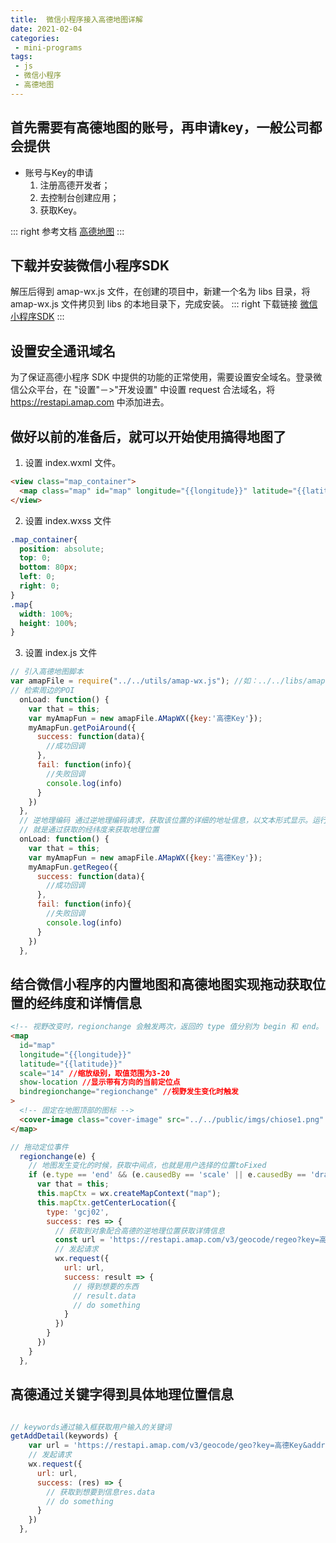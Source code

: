 ```yaml
---
title:  微信小程序接入高德地图详解
date: 2021-02-04
categories:
 - mini-programs
tags:
 - js
 - 微信小程序
 - 高德地图
---
```


## 首先需要有高德地图的账号，再申请key，一般公司都会提供

- 账号与Key的申请
  1. 注册高德开发者；
  2. 去控制台创建应用；
  3. 获取Key。
   
::: right
 参考文档 [高德地图](https://developer.amap.com/api/wx/summary/)
:::
## 下载并安装微信小程序SDK

解压后得到 amap-wx.js 文件，在创建的项目中，新建一个名为 libs 目录，将 amap-wx.js 文件拷贝到 libs 的本地目录下，完成安装。
::: right
 下载链接 [微信小程序SDK](https://developer.amap.com/api/wx/download)
::: 
## 设置安全通讯域名
为了保证高德小程序 SDK 中提供的功能的正常使用，需要设置安全域名。登录微信公众平台，在 "设置"－>"开发设置" 中设置 request 合法域名，将 https://restapi.amap.com 中添加进去。

## 做好以前的准备后，就可以开始使用搞得地图了
1. 设置 index.wxml 文件。
   
```html
<view class="map_container">
  <map class="map" id="map" longitude="{{longitude}}" latitude="{{latitude}}" scale="14" show-location="true" markers="{{markers}}" bindmarkertap="makertap"></map>
</view>
```
2. 设置 index.wxss 文件
```css
.map_container{
  position: absolute;
  top: 0;
  bottom: 80px;
  left: 0;
  right: 0;
}
.map{
  width: 100%;
  height: 100%;
}
```
3. 设置 index.js 文件
```js
// 引入高德地图脚本
var amapFile = require("../../utils/amap-wx.js"); //如：..­/..­/libs/amap-wx.
// 检索周边的POI
  onLoad: function() {
    var that = this;
    var myAmapFun = new amapFile.AMapWX({key:'高德Key'});
    myAmapFun.getPoiAround({
      success: function(data){
        //成功回调
      },
      fail: function(info){
        //失败回调
        console.log(info)
      }
    })
  },
  // 逆地理编码 通过逆地理编码请求，获取该位置的详细的地址信息，以文本形式显示。运行程序
  // 就是通过获取的经纬度来获取地理位置
  onLoad: function() {
    var that = this;
    var myAmapFun = new amapFile.AMapWX({key:'高德Key'});
    myAmapFun.getRegeo({
      success: function(data){
        //成功回调
      },
      fail: function(info){
        //失败回调
        console.log(info)
      }
    })
  },
```
## 结合微信小程序的内置地图和高德地图实现拖动获取位置的经纬度和详情信息
```html
<!-- 视野改变时，regionchange 会触发两次，返回的 type 值分别为 begin 和 end。 -->
<map 
  id="map"  
  longitude="{{longitude}}" 
  latitude="{{latitude}}" 
  scale="14" //缩放级别，取值范围为3-20
  show-location //显示带有方向的当前定位点  
  bindregionchange="regionchange" //视野发生变化时触发 
>
  <!-- 固定在地图顶部的图标 -->
  <cover-image class="cover-image" src="../../public/imgs/chiose1.png" />
</map>
```

```js
// 拖动定位事件
  regionchange(e) {
    // 地图发生变化的时候，获取中间点，也就是用户选择的位置toFixed
    if (e.type == 'end' && (e.causedBy == 'scale' || e.causedBy == 'drag')) {
      var that = this;
      this.mapCtx = wx.createMapContext("map");
      this.mapCtx.getCenterLocation({
        type: 'gcj02',
        success: res => {
          // 获取到对象配合高德的逆地理位置获取详情信息
          const url = 'https://restapi.amap.com/v3/geocode/regeo?key=高德Key&location=' + res.longitude.toFixed(6) + ',' + res.latitude.toFixed(6); + '&radius=1000&extensions=all';
          // 发起请求
          wx.request({
            url: url,
            success: result => {
              // 得到想要的东西
              // result.data
              // do something
            }
          })
        }
      })
    }
  },
```
## 高德通过关键字得到具体地理位置信息
```js

// keywords通过输入框获取用户输入的关键词
getAddDetail(keywords) {
    var url = 'https://restapi.amap.com/v3/geocode/geo?key=高德Key&address=' + keywords;
    // 发起请求
    wx.request({
      url: url,
      success: (res) => {
        // 获取到想要到信息res.data
        // do something
      }
    })
  },
```